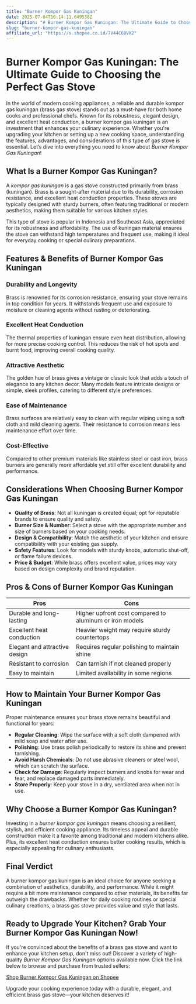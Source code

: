 ```yaml
---
title: "Burner Kompor Gas Kuningan"
date: 2025-07-04T16:14:11.649538Z
description: "# Burner Kompor Gas Kuningan: The Ultimate Guide to Choosing the Perfect Gas Stove..."
slug: "burner-kompor-gas-kuningan"
affiliate_url: "https://s.shopee.co.id/7V44C68VX2"
---
```

# Burner Kompor Gas Kuningan: The Ultimate Guide to Choosing the Perfect Gas Stove

In the world of modern cooking appliances, a reliable and durable kompor gas kuningan (brass gas stove) stands out as a must-have for both home cooks and professional chefs. Known for its robustness, elegant design, and excellent heat conduction, a burner kompor gas kuningan is an investment that enhances your culinary experience. Whether you're upgrading your kitchen or setting up a new cooking space, understanding the features, advantages, and considerations of this type of gas stove is essential. Let’s dive into everything you need to know about *Burner Kompor Gas Kuningan*!

## What Is a Burner Kompor Gas Kuningan?

A *kompor gas kuningan* is a gas stove constructed primarily from brass (kuningan). Brass is a sought-after material due to its durability, corrosion resistance, and excellent heat conduction properties. These stoves are typically designed with sturdy burners, often featuring traditional or modern aesthetics, making them suitable for various kitchen styles.

This type of stove is popular in Indonesia and Southeast Asia, appreciated for its robustness and affordability. The use of kuningan material ensures the stove can withstand high temperatures and frequent use, making it ideal for everyday cooking or special culinary preparations.

## Features & Benefits of Burner Kompor Gas Kuningan

### Durability and Longevity

Brass is renowned for its corrosion resistance, ensuring your stove remains in top condition for years. It withstands frequent use and exposure to moisture or cleaning agents without rusting or deteriorating.

### Excellent Heat Conduction

The thermal properties of kuningan ensure even heat distribution, allowing for more precise cooking control. This reduces the risk of hot spots and burnt food, improving overall cooking quality.

### Attractive Aesthetic

The golden hue of brass gives a vintage or classic look that adds a touch of elegance to any kitchen decor. Many models feature intricate designs or simple, sleek profiles, catering to different style preferences.

### Ease of Maintenance

Brass surfaces are relatively easy to clean with regular wiping using a soft cloth and mild cleaning agents. Their resistance to corrosion means less maintenance effort over time.

### Cost-Effective

Compared to other premium materials like stainless steel or cast iron, brass burners are generally more affordable yet still offer excellent durability and performance.

## Considerations When Choosing Burner Kompor Gas Kuningan

- **Quality of Brass**: Not all kuningan is created equal; opt for reputable brands to ensure quality and safety.
- **Burner Size & Number**: Select a stove with the appropriate number and size of burners based on your cooking needs.
- **Design & Compatibility**: Match the aesthetic of your kitchen and ensure compatibility with your existing gas supply.
- **Safety Features**: Look for models with sturdy knobs, automatic shut-off, or flame failure devices.
- **Price & Budget**: While brass offers excellent value, prices may vary based on design complexity and brand reputation.

## Pros & Cons of Burner Kompor Gas Kuningan

| **Pros**                                     | **Cons**                                    |
|----------------------------------------------|--------------------------------------------|
| Durable and long-lasting                    | Higher upfront cost compared to aluminum or iron models |
| Excellent heat conduction                   | Heavier weight may require sturdy countertops |
| Elegant and attractive design              | Requires regular polishing to maintain shine |
| Resistant to corrosion                      | Can tarnish if not cleaned properly     |
| Easy to maintain                            | Limited availability in some regions     |

## How to Maintain Your Burner Kompor Gas Kuningan

Proper maintenance ensures your brass stove remains beautiful and functional for years:

- **Regular Cleaning**: Wipe the surface with a soft cloth dampened with mild soap and water after use.
- **Polishing**: Use brass polish periodically to restore its shine and prevent tarnishing.
- **Avoid Harsh Chemicals**: Do not use abrasive cleaners or steel wool, which can scratch the surface.
- **Check for Damage**: Regularly inspect burners and knobs for wear and tear, and replace damaged parts immediately.
- **Store Properly**: Keep your stove in a dry, ventilated area when not in use.

## Why Choose a Burner Kompor Gas Kuningan?

Investing in a *burner kompor gas kuningan* means choosing a resilient, stylish, and efficient cooking appliance. Its timeless appeal and durable construction make it a favorite among traditional and modern kitchens alike. Plus, its excellent heat conduction ensures better cooking results, which is especially appealing for culinary enthusiasts.

## Final Verdict

A burner kompor gas kuningan is an ideal choice for anyone seeking a combination of aesthetics, durability, and performance. While it might require a bit more maintenance compared to other materials, its benefits far outweigh the drawbacks. Whether for daily cooking routines or special culinary creations, a brass gas stove provides value and style that lasts.

## Ready to Upgrade Your Kitchen? Grab Your Burner Kompor Gas Kuningan Now!

If you're convinced about the benefits of a brass gas stove and want to enhance your kitchen setup, don't miss out! Discover a variety of high-quality *Burner Kompor Gas Kuningan* options available now. Click the link below to browse and purchase from trusted sellers:

[Shop Burner Kompor Gas Kuningan on Shopee](https://s.shopee.co.id/7V44C68VX2)

Upgrade your cooking experience today with a durable, elegant, and efficient brass gas stove—your kitchen deserves it!